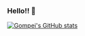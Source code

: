 ### Hello!! 👋

[![Gompei's GitHub stats](https://github-readme-stats.vercel.app/api?username=Gompei&count_private=true&show_icons=true)](https://github.com/anuraghazra/github-readme-stats)
